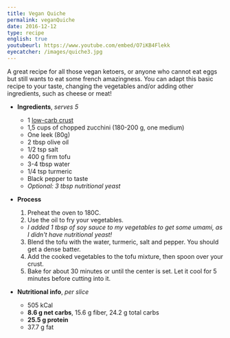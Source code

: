 ```yaml
---
title: Vegan Quiche
permalink: veganQuiche
date: 2016-12-12
type: recipe
english: true
youtubeurl: https://www.youtube.com/embed/O7iKB4Flekk
eyecatcher: /images/quiche3.jpg
---
```


A great recipe for all those vegan ketoers, or anyone who cannot eat eggs but still wants to eat some french amazingness. You can adapt this basic recipe to your taste, changing the vegetables and/or adding other ingredients, such as cheese or meat! 


* **Ingredients**, _serves 5_
  - 1 [low-carb crust](http://maria.recipes/crust)
  - 1,5 cups of chopped zucchini (180-200 g, one medium)
  - One leek (80g)
  - 2 tbsp olive oil
  - 1/2 tsp salt
  - 400 g firm tofu
  - 3-4 tbsp water
  - 1/4 tsp turmeric
  - Black pepper to taste
  - _Optional: 3 tbsp nutritional yeast_


* **Process**
  1. Preheat the oven to 180C. 
  2. Use the oil to fry your vegetables. 
    - _I added 1 tbsp of soy sauce to my vegetables to get some umami, as I didn't have nutritional yeast!_
  3. Blend the tofu with the water, turmeric, salt and pepper. You should get a dense batter.
  4. Add the cooked vegetables to the tofu mixture, then spoon over your crust.
  5. Bake for about 30 minutes or until the center is set. Let it cool for 5 minutes before cutting into it.

* **Nutritional info**, _per slice_
  * 505 kCal
  * **8.6 g net carbs**, 15.6 g fiber, 24.2 g total carbs
  * **25.5 g protein**
  * 37.7 g fat
